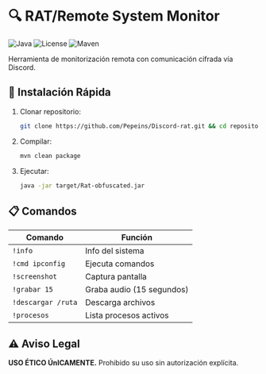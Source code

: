 # 🔍 RAT/Remote System Monitor

![Java](https://img.shields.io/badge/Java-8%2B-orange?logo=openjdk)
![License](https://img.shields.io/badge/License-MIT-green)
![Maven](https://img.shields.io/badge/Apache%20Maven-3.8%2B-blue)

Herramienta de monitorización remota con comunicación cifrada vía Discord.

## 🚀 Instalación Rápida

1. Clonar repositorio:

   ```bash
   git clone https://github.com/Pepeins/Discord-rat.git && cd repositorio
   ```
2. Compilar:

   ```bash
   mvn clean package
   ```

3. Ejecutar:

   ```bash
   java -jar target/Rat-obfuscated.jar
   ```

## 📋 Comandos

| Comando            | Función                     |
|--------------------|----------------------------|
| `!info`           | Info del sistema            |
| `!cmd ipconfig`   | Ejecuta comandos            |
| `!screenshot`     | Captura pantalla            |
| `!grabar 15`      | Graba audio (15 segundos)   |
| `!descargar /ruta`| Descarga archivos           |
| `!procesos`       | Lista procesos activos      |

## ⚠️ Aviso Legal

**USO ÉTICO ÚnICAMENTE.** Prohibido su uso sin autorización explícita.

